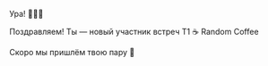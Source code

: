 Ура\! 💙💙💙

Поздравляем\! Ты — новый участник встреч T1 ☕ Random Coffee

Скоро мы пришлём твою пару 📨️